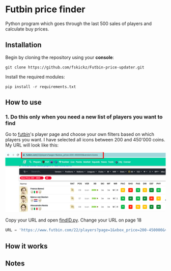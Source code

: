# Futbin price finder
Python program which goes through the last 500 sales of players and calculate buy prices.

## Installation
Begin by cloning the repository using your **console**:
```console
git clone https://github.com/fskickz/Futbin-price-updater.git
````
Install the required modules:
```console
pip install -r requirements.txt
```

## How to use
### 1. Do this only when you need a **new list** of players you want to find
Go to [futbin](https://www.futbin.com/22/players)'s player page and choose your own filters based on which players you want. I have selected all icons between 200 and 450'000 coins. My URL will look like this:

![Players page](fig/Futbinlink.png)

Copy your URL and open [findID.py](findID.py). Change your URL on page 18
```python
URL = 'https://www.futbin.com/22/players?page=1&xbox_price=200-450000&version=icons'
```

## How it works

## Notes